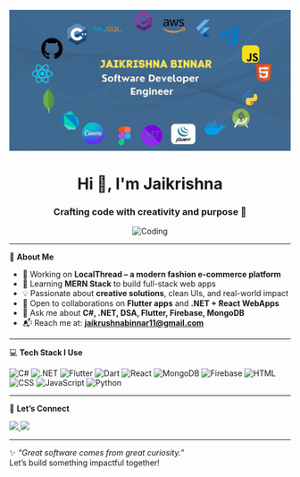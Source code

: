 ![MasterHead](https://github.com/jaikrushna/jaikrushna/blob/main/banner.jpg)

<h1 align="center">Hi 👋, I'm Jaikrishna</h1>
<h3 align="center">Crafting code with creativity and purpose 🚀</h3>

<p align="center">
  <img src="https://cdn.dribbble.com/users/1162077/screenshots/5403918/media/a85c0dcdcc774c6f340b07518363d6fb.gif" alt="Coding" width="60%" />
</p>

---

🧠 **About Me**

- 🔭 Working on **LocalThread – a modern fashion e-commerce platform**
- 🌱 Learning **MERN Stack** to build full-stack web apps
- 💡 Passionate about **creative solutions**, clean UIs, and real-world impact
- 🤝 Open to collaborations on **Flutter apps** and **.NET + React WebApps**
- 💬 Ask me about **C#, .NET, DSA, Flutter, Firebase, MongoDB**
- 📬 Reach me at: **jaikrushnabinnar11@gmail.com**

---

💻 **Tech Stack I Use**

<p>
  <img src="https://cdn.jsdelivr.net/gh/devicons/devicon/icons/csharp/csharp-original.svg" title="C#" width="40" />
  <img src="https://cdn.jsdelivr.net/gh/devicons/devicon/icons/dot-net/dot-net-original.svg" title=".NET" width="40" />
  <img src="https://cdn.jsdelivr.net/gh/devicons/devicon/icons/flutter/flutter-original.svg" title="Flutter" width="40" />
  <img src="https://cdn.jsdelivr.net/gh/devicons/devicon/icons/dart/dart-original.svg" title="Dart" width="40" />
  <img src="https://cdn.jsdelivr.net/gh/devicons/devicon/icons/react/react-original.svg" title="React" width="40" />
  <img src="https://cdn.jsdelivr.net/gh/devicons/devicon/icons/mongodb/mongodb-original.svg" title="MongoDB" width="40" />
  <img src="https://cdn.jsdelivr.net/gh/devicons/devicon/icons/firebase/firebase-plain.svg" title="Firebase" width="40" />
  <img src="https://cdn.jsdelivr.net/gh/devicons/devicon/icons/html5/html5-original.svg" title="HTML" width="40" />
  <img src="https://cdn.jsdelivr.net/gh/devicons/devicon/icons/css3/css3-original.svg" title="CSS" width="40" />
  <img src="https://cdn.jsdelivr.net/gh/devicons/devicon/icons/javascript/javascript-original.svg" title="JavaScript" width="40" />
  <img src="https://cdn.jsdelivr.net/gh/devicons/devicon/icons/python/python-original.svg" title="Python" width="40" />
</p>

---

📱 **Let’s Connect**

<p>
  <a href="https://www.linkedin.com/in/jaikrishna-binnar" target="_blank">
    <img src="https://cdn.jsdelivr.net/gh/devicons/devicon/icons/linkedin/linkedin-original.svg" width="30" />
  </a>
  <a href="https://instagram.com/jaikrushna_binnar" target="_blank">
    <img src="https://raw.githubusercontent.com/rahuldkjain/github-profile-readme-generator/master/src/images/icons/Social/instagram.svg" width="30" />
  </a>
</p>

---

✨ *“Great software comes from great curiosity.”*  
Let’s build something impactful together!

